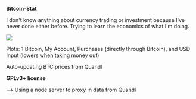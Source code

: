 **Bitcoin-Stat**

I don't know anything about currency trading or investment because I've never done either before. Trying to learn the economics of what I'm doing.

<img src="http://i.imgur.com/hzkOjgx.png"/>

Plots: 1 Bitcoin, My Account, Purchases (directly through Bitcoin), and USD Input (lowers when taking money out)

Auto-updating BTC prices from Quandl

**GPLv3+ license**


--> Using a node server to proxy in data from Quandl